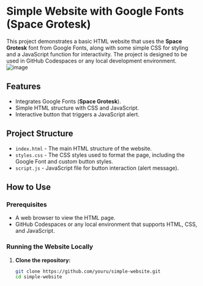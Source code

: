 # Simple Website with Google Fonts (Space Grotesk)

This project demonstrates a basic HTML website that uses the **Space Grotesk** font from Google Fonts, along with some simple CSS for styling and a JavaScript function for interactivity. The project is designed to be used in GitHub Codespaces or any local development environment.
![image](https://github.com/user-attachments/assets/3c0001c0-81c7-4571-97d6-ca4a565fbcde)

## Features

- Integrates Google Fonts (**Space Grotesk**).
- Simple HTML structure with CSS and JavaScript.
- Interactive button that triggers a JavaScript alert.

## Project Structure

- `index.html` - The main HTML structure of the website.
- `styles.css` - The CSS styles used to format the page, including the Google Font and custom button styles.
- `script.js` - JavaScript file for button interaction (alert message).

## How to Use

### Prerequisites

- A web browser to view the HTML page.
- GitHub Codespaces or any local environment that supports HTML, CSS, and JavaScript.

### Running the Website Locally

1. **Clone the repository:**

   ```bash
   git clone https://github.com/youru/simple-website.git
   cd simple-website
